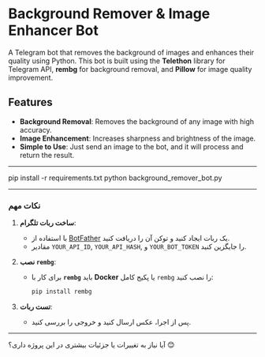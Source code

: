 # Background Remover & Image Enhancer Bot

A Telegram bot that removes the background of images and enhances their quality using Python. This bot is built using the **Telethon** library for Telegram API, **rembg** for background removal, and **Pillow** for image quality improvement.

## Features
- **Background Removal**: Removes the background of any image with high accuracy.
- **Image Enhancement**: Increases sharpness and brightness of the image.
- **Simple to Use**: Just send an image to the bot, and it will process and return the result.

---
pip install -r requirements.txt
python background_remover_bot.py

---

### **نکات مهم**
1. **ساخت ربات تلگرام**:
   - با استفاده از [BotFather](https://core.telegram.org/bots#botfather) یک ربات ایجاد کنید و توکن آن را دریافت کنید.
   - مقادیر `YOUR_API_ID`, `YOUR_API_HASH`, و `YOUR_BOT_TOKEN` را جایگزین کنید.

2. **نصب `rembg`**:
   - برای کار با **`rembg`** باید **Docker** یا پکیج کامل `rembg` را نصب کنید:
     ```bash
     pip install rembg
     ```

3. **تست ربات**:
   - پس از اجرا، عکس ارسال کنید و خروجی را بررسی کنید.

---

آیا نیاز به تغییرات یا جزئیات بیشتری در این پروژه داری؟ 😊

